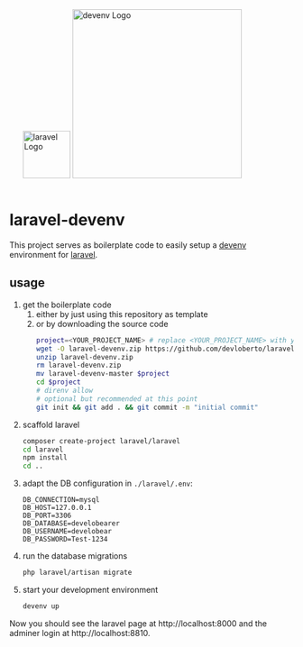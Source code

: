 <div style="margin: 24px;">
<img src="https://laravel.com/img/logomark.min.svg" width="84" style="padding: 0 -54px;" alt="laravel Logo">
<img src="https://devenv.sh/assets/logo.webp" width="300" style="margin-bottom: 18px;" alt="devenv Logo">
</div>

# laravel-devenv

This project serves as boilerplate code to easily setup a [devenv](https://devenv.sh/) environment for [laravel](https://laravel.com/).

## usage

1. get the boilerplate code
    1. either by just using this repository as template
    2. or by downloading the source code
        ```bash
        project=<YOUR_PROJECT_NAME> # replace <YOUR_PROJECT_NAME> with your project name
        wget -O laravel-devenv.zip https://github.com/devloberto/laravel-devenv/archive/refs/heads/master.zip
        unzip laravel-devenv.zip
        rm laravel-devenv.zip
        mv laravel-devenv-master $project
        cd $project
        # direnv allow
        # optional but recommended at this point
        git init && git add . && git commit -m "initial commit"
        ```
2. scaffold laravel
    ```bash
    composer create-project laravel/laravel
    cd laravel
    npm install
    cd ..
    ```
3. adapt the DB configuration in `./laravel/.env`:
    ```dotenv
    DB_CONNECTION=mysql
    DB_HOST=127.0.0.1
    DB_PORT=3306
    DB_DATABASE=develobearer
    DB_USERNAME=develobear
    DB_PASSWORD=Test-1234
    ```
4. run the database migrations
    ```bash
    php laravel/artisan migrate
    ```
5. start your development environment
    ```bash
    devenv up
    ```

Now you should see the laravel page at http://localhost:8000 and the adminer login at http://localhost:8810.
